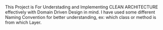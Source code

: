 This Project is For Understading and Implementing CLEAN ARCHITECTURE effectively with Domain Driven Design in mind. I have used some different Naming Convention for better understanding, ex: which class or method is from which Layer. 
